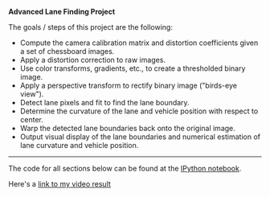 **Advanced Lane Finding Project**

The goals / steps of this project are the following:

* Compute the camera calibration matrix and distortion coefficients given a set of chessboard images.
* Apply a distortion correction to raw images.
* Use color transforms, gradients, etc., to create a thresholded binary image.
* Apply a perspective transform to rectify binary image ("birds-eye view").
* Detect lane pixels and fit to find the lane boundary.
* Determine the curvature of the lane and vehicle position with respect to center.
* Warp the detected lane boundaries back onto the original image.
* Output visual display of the lane boundaries and numerical estimation of lane curvature and vehicle position.

[//]: # (Image References)


[image_c1]: ./camera_cal/c1.png "C1"
[image_c2]: ./camera_cal/c2.png "C1"
[image_c3]: ./camera_cal/c3.png "C1"



---
The code for all sections below can be found at the [IPython notebook](./AdvancedLaneLines.ipynb).

Here's a [link to my video result](./project_video.mp4)

